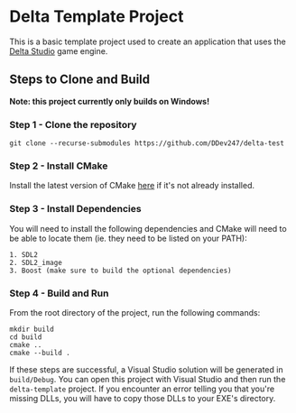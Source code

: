 # Delta Template Project

This is a basic template project used to create an application that uses the [Delta Studio](https://github.com/ange-yaghi/delta-studio) game engine.

## Steps to Clone and Build

**Note: this project currently only builds on Windows!**

### Step 1 - Clone the repository
```git clone --recurse-submodules https://github.com/DDev247/delta-test```

### Step 2 - Install CMake
Install the latest version of CMake [here](https://cmake.org/) if it's not already installed.

### Step 3 - Install Dependencies
You will need to install the following dependencies and CMake will need to be able to locate them (ie. they need to be listed on your PATH):

    1. SDL2
    2. SDL2_image
    3. Boost (make sure to build the optional dependencies)

### Step 4 - Build and Run
From the root directory of the project, run the following commands:

```
mkdir build
cd build
cmake ..
cmake --build .
```

If these steps are successful, a Visual Studio solution will be generated in ```build/Debug```. You can open this project with Visual Studio and then run the ```delta-template``` project. If you encounter an error telling you that you're missing DLLs, you will have to copy those DLLs to your EXE's directory.
